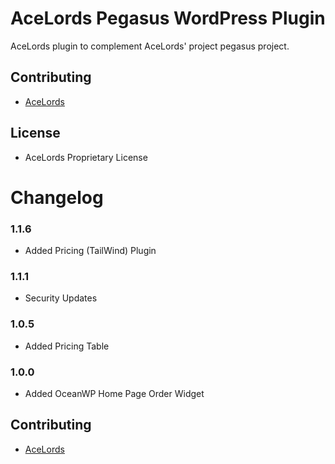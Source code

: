 # AceLords Pegasus WordPress Plugin
AceLords plugin to complement AceLords' project pegasus project.

## Contributing
- [AceLords](https://www.acelords.space)

## License
- AceLords Proprietary License

# Changelog 
### 1.1.6
* Added Pricing (TailWind) Plugin

### 1.1.1
* Security Updates

### 1.0.5
* Added Pricing Table

### 1.0.0
* Added OceanWP Home Page Order Widget

## Contributing
- [AceLords](https://acelords.space)
